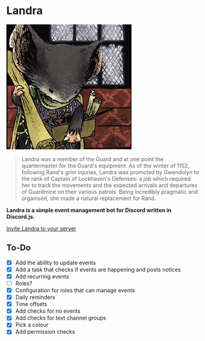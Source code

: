# Landra
![](landra.png)

> Landra was a member of the Guard and at one point the quartermaster for the Guard's equipment. As of the winter of 1152, following Rand's grim injuries, Landra was promoted by Gwendolyn to the rank of Captain of Lockhaven's Defenses: a job which required her to track the movements and the expected arrivals and departures of Guardmice on their various patrols. Being incredibly pragmatic and organised, she made a natural replacement for Rand.

**Landra is a simple event management bot for Discord written in Discord.js.**

[Invite Landra to your server](https://discord.com/api/oauth2/authorize?client_id=881679533181390919&permissions=133184&scope=bot%20applications.commands)

## To-Do
- [x] Add the ability to update events
- [x] Add a task that checks if events are happening and posts notices
- [x] Add recurring events
- [ ] Roles?
- [x] Configuration for roles that can manage events
- [x] Daily reminders
- [x] Time offsets
- [x] Add checks for no events
- [x] Add checks for text channel groups
- [x] Pick a colour
- [x] Add permission checks
